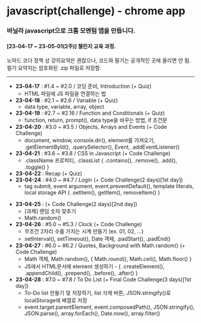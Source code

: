 # javascript(challenge) - chrome app
### 바닐라 javascript으로 크롬 모멘텀 앱을 만듭니다.  
#### [23-04-17 ~ 23-05-01(2주)] 챌린지 교육 과정.  
  
노마드 코더 정책 상 강의요약은 괜찮으나, 코드와 필기는 공개적인 곳에 올리면 안 됨.  
필기 요약지는 암호화된 .zip 파일로 저장함.

---

- **23-04-17** : #1.4 ~ #2.0 / 코딩 준비, Introduction (+ Quiz)
    - HTML 파일에 JS 파일을 연결하는 법
- **23-04-18** : #2.1 ~ #2.6 / Variable (+ Quiz)
    - data type, variable, array, object
- **23-04-19** : #2.7 ~ #2.16 / Function and Conditionals (+ Quiz)
    - function, return, prompt(), data type을 바꾸는 방법, if 조건문
- **23-04-20** : #3.0 ~ #3.5 / Objects, Arrays and Events (+ Code Challenge)
    - document, window, console.dir(), element를 가져오기, .getElementById(), .querySelector(), Event, .addEventListener()
- **23-04-21** : #3.6 ~ #3.8 / CSS in Javascript (+ Code Challenge)
    - .className 프로퍼티, .classList { .contains(), .remove(), .add(), .toggle() }
- **23-04-22** : Recap (+ Quiz)
- **23-04-24** : #4.0 ~ #4.7 / Login (+ Code Challenge(2 days)[1st day])
    - <form>tag submit, event argument, event.preventDefault(), template literals, local storage API { .setItem(), getItem(), removeItem() }
- **23-04-25** : (+ Code Challenge(2 days)[2nd day])
    - [과제] 랜덤 숫자 맞추기
    - Math.random()
- **23-04-26** : #5.0 ~ #5.3 / Clock (+ Code Challenge)
    - 무조건 2자리 수를 가지는 시계 만들기 (ex. 01, 02, ...)
    - setInterval(), setTimeout(), Date 객체, .padStart(), .padEnd()
- **23-04-27** : #6.0 ~ #6.2 / Quotes, Background with Math.random() (+ Code Challenge)
    - Math 객체, Math.random(), { Math.round(), Math.ceil(), Math.floor() }
    - JS에서 HTML문서에 element 생성하기 - { .createElement(), .appendChild(), .prepend(), .before(), .after() }
- **23-04-28** : #7.0 ~ #7.8 / To Do List (+ Final Code Challenge(3 days)[1st day])
    - To-Do list 만들기 및 저장하기, list 삭제 버튼, JSON.stringify()로 localStorage에 배열로 저장
    - event.target.parentElement, event.composedPath(), JSON.stringify(), JSON.parse(), array.forEach(), Date.now(), array.filter()